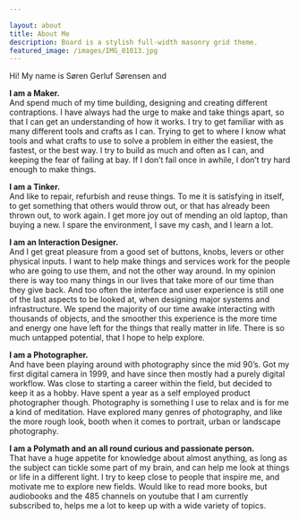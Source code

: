 ```yaml
---

layout: about
title: About Me
description: Board is a stylish full-width masonry grid theme.
featured_image: /images/IMG_01013.jpg
---
```


Hi! My name is Søren Gerluf Sørensen and

**I am a Maker.**  
And spend much of my time building, designing and creating different contraptions. I have always had the urge to make and take things apart, so that I can get an understanding of how it works.
I try to get familiar with as many different tools and crafts as I can. Trying to get to where I know what tools and what crafts to use to solve a problem in either the easiest, the fastest, or the best way. I try to build as much and often as I can, and keeping the fear of failing at bay. If I don’t fail once in awhile, I don’t try hard enough to make things.

 

**I am a Tinker.**  
And like to repair, refurbish and reuse things. To me it is satisfying in itself, to get something that others would throw out, or that has already been thrown out, to work again. I get more joy out of mending an old laptop, than buying a new. I spare the environment, I save my cash, and I learn a lot.

 

**I am an Interaction Designer.**  
And I get great pleasure from a good set of buttons, knobs, levers or other physical inputs.
I want to help make things and services work for the people who are going to use them, and not the other way around. In my opinion there is way too many things in our lives that take more of our time than they give back. And too often the interface and user experience is still one of the last aspects to be looked at, when designing major systems and infrastructure. We spend the majority of our time awake interacting with thousands of objects, and the smoother this experience is the more time and energy one have left for the things that really matter in life. There is so much untapped potential, that I hope to help explore.

 

**I am a Photographer.**  
And have been playing around with photography since the mid 90’s. Got my first digital camera in 1999, and have since then mostly had a purely digital workflow. Was close to starting a career within  the field, but decided to keep it as a hobby. Have spent a year as a self employed product photographer though. Photography is something I use to relax and is for me a kind of meditation. Have explored many genres of photography, and like the more rough look, booth when it comes to portrait, urban or landscape photography.

 

**I am a Polymath and an all round curious and passionate person.**  
That have a huge appetite for knowledge about almost anything, as long as the subject can tickle some part of my brain, and can help me look at things or life in a different light. I try to keep close to people that inspire me, and motivate me to explore new fields.
Would like to read more books, but audiobooks and the 485 channels on youtube that I am currently subscribed to, helps me a lot to keep up with a wide variety of topics.

